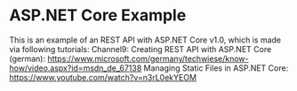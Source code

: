 # ASP.NET Core Example
This is an example of an REST API with ASP.NET Core v1.0, which is made via following tutorials: 
Channel9: Creating REST API with ASP.NET Core (german): https://www.microsoft.com/germany/techwiese/know-how/video.aspx?id=msdn_de_67138
Managing Static Files in ASP.NET Core: https://www.youtube.com/watch?v=n3rL0ekYEOM